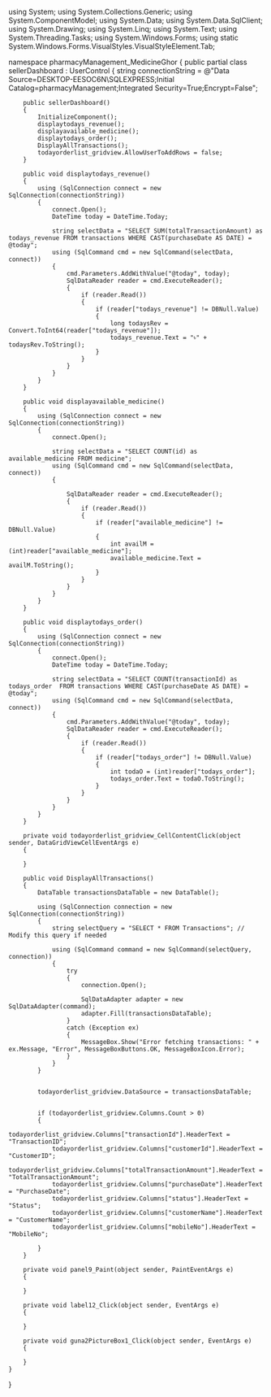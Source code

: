 using System;
using System.Collections.Generic;
using System.ComponentModel;
using System.Data;
using System.Data.SqlClient;
using System.Drawing;
using System.Linq;
using System.Text;
using System.Threading.Tasks;
using System.Windows.Forms;
using static System.Windows.Forms.VisualStyles.VisualStyleElement.Tab;

namespace pharmacyManagement_MedicineGhor
{
    public partial class sellerDashboard : UserControl
    {
        string connectionString = @"Data Source=DESKTOP-EESOC6N\SQLEXPRESS;Initial Catalog=pharmacyManagement;Integrated Security=True;Encrypt=False";
        
        public sellerDashboard()
        {
            InitializeComponent();
            displaytodays_revenue();
            displayavailable_medicine();
            displaytodays_order();
            DisplayAllTransactions();
            todayorderlist_gridview.AllowUserToAddRows = false;
        }

        public void displaytodays_revenue()
        {
            using (SqlConnection connect = new SqlConnection(connectionString))
            {
                connect.Open();
                DateTime today = DateTime.Today;

                string selectData = "SELECT SUM(totalTransactionAmount) as todays_revenue FROM transactions WHERE CAST(purchaseDate AS DATE) = @today";
                using (SqlCommand cmd = new SqlCommand(selectData, connect))
                {
                    cmd.Parameters.AddWithValue("@today", today);
                    SqlDataReader reader = cmd.ExecuteReader();
                    {
                        if (reader.Read())
                        {
                            if (reader["todays_revenue"] != DBNull.Value)
                            {
                                long todaysRev = Convert.ToInt64(reader["todays_revenue"]);
                                todays_revenue.Text = "৳" + todaysRev.ToString();
                            }
                        }
                    }
                }
            }
        }

        public void displayavailable_medicine()
        {
            using (SqlConnection connect = new SqlConnection(connectionString))
            {
                connect.Open();

                string selectData = "SELECT COUNT(id) as available_medicine FROM medicine";
                using (SqlCommand cmd = new SqlCommand(selectData, connect))
                {

                    SqlDataReader reader = cmd.ExecuteReader();
                    {
                        if (reader.Read())
                        {
                            if (reader["available_medicine"] != DBNull.Value)
                            {
                                int availM = (int)reader["available_medicine"];
                                available_medicine.Text = availM.ToString();
                            }
                        }
                    }
                }
            }
        }

        public void displaytodays_order()
        {
            using (SqlConnection connect = new SqlConnection(connectionString))
            {
                connect.Open();
                DateTime today = DateTime.Today;

                string selectData = "SELECT COUNT(transactionId) as todays_order  FROM transactions WHERE CAST(purchaseDate AS DATE) = @today";
                using (SqlCommand cmd = new SqlCommand(selectData, connect))
                {
                    cmd.Parameters.AddWithValue("@today", today);
                    SqlDataReader reader = cmd.ExecuteReader();
                    {
                        if (reader.Read())
                        {
                            if (reader["todays_order"] != DBNull.Value)
                            {
                                int todaO = (int)reader["todays_order"];
                                todays_order.Text = todaO.ToString();
                            }
                        }
                    }
                }
            }
        }

        private void todayorderlist_gridview_CellContentClick(object sender, DataGridViewCellEventArgs e)
        {

        }

        public void DisplayAllTransactions()
        {
            DataTable transactionsDataTable = new DataTable();

            using (SqlConnection connection = new SqlConnection(connectionString))
            {
                string selectQuery = "SELECT * FROM Transactions"; // Modify this query if needed

                using (SqlCommand command = new SqlCommand(selectQuery, connection))
                {
                    try
                    {
                        connection.Open();

                        SqlDataAdapter adapter = new SqlDataAdapter(command);
                        adapter.Fill(transactionsDataTable);
                    }
                    catch (Exception ex)
                    {
                        MessageBox.Show("Error fetching transactions: " + ex.Message, "Error", MessageBoxButtons.OK, MessageBoxIcon.Error);
                    }
                }
            }

            
            todayorderlist_gridview.DataSource = transactionsDataTable;

            
            if (todayorderlist_gridview.Columns.Count > 0)
            {
                todayorderlist_gridview.Columns["transactionId"].HeaderText = "TransactionID";
                todayorderlist_gridview.Columns["customerId"].HeaderText = "CustomerID";
                todayorderlist_gridview.Columns["totalTransactionAmount"].HeaderText = "TotalTransactionAmount";
                todayorderlist_gridview.Columns["purchaseDate"].HeaderText = "PurchaseDate";
                todayorderlist_gridview.Columns["status"].HeaderText = "Status";
                todayorderlist_gridview.Columns["customerName"].HeaderText = "CustomerName";
                todayorderlist_gridview.Columns["mobileNo"].HeaderText = "MobileNo";
                
            }
        }

        private void panel9_Paint(object sender, PaintEventArgs e)
        {

        }

        private void label12_Click(object sender, EventArgs e)
        {

        }

        private void guna2PictureBox1_Click(object sender, EventArgs e)
        {

        }
    }
}
